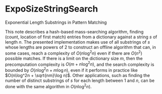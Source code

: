 # ExpoSizeStringSearch
Exponential Length Substrings in Pattern Matching

This note describes a hash-based mass-searching algorithm, finding (count, location of first match) entries from a dictionary against a string $s$ of length $n$. The presented implementation makes use of all substrings of $s$ whose lengths are powers of $2$ to construct an offline algorithm that can, in some cases, reach a complexity of $O(n \log^2n)$ even if there are $O(n^2)$ possible matches. If there is a limit on the dictionary size $m$, then the precomputation complexity is $O(m + n \log^2n)$, and the search complexity is bounded by $O(n\log^2n + m\log n)$, even if it performs in practice like $O(n\log^2n + \sqrt{nm}\log n)$. Other applications, such as finding the number of distinct substrings of $s$ for each length between $1$ and $n$, can be done with the same algorithm in $O(n\log^2n)$.
